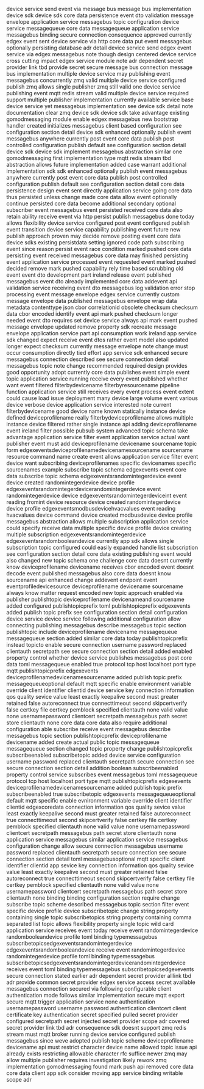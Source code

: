 device service send event via message bus message bus implementation device sdk device sdk core data persistence event dto validation message envelope application service messagebus topic configuration device service messagequeue core data messagequeue application service messagebus binding secure connection consequence approved currently edgex event sent device service via http core data put event messagebus optionally persisting database adr detail device service send edgex event service via edgex messagebus note though design centered device service cross cutting impact edgex service module note adr dependent secret provider link tbd provide secret secure message bus connection message bus implementation multiple device service may publishing event messagebus concurrently zmq valid multiple device service configured publish zmq allows single publisher zmq still valid one device service publishing event mqtt redis stream valid multiple device service required support multiple publisher implementation currently available service base device service yet messagebus implementation see device sdk detail note documentation clear zmq device sdk device sdk take advantage existing gomodmessaging module enable edgex messagebus new bootstrap handler created initializes messagebus client based configuration see configuration section detail device sdk enhanced optionally publish event messagebus anywhere currently post event core data publish post controlled configuration publish default see configuration section detail device sdk device sdk implement messagebus abstraction similar one gomodmessaging first implementation type mqtt redis stream tbd abstraction allows future implementation added case warrant additional implementation sdk sdk enhanced optionally publish event messagebus anywhere currently post event core data publish post controlled configuration publish default see configuration section detail core data persistence design event sent directly application service going core data thus persisted unless change made core data allow event optionally continue persisted core data become additional secondary optional subscriber event messagebus event persisted received core data also retain ability receive event via http persist publish messagebus done today allows flexibility device service configured post event configured publish event transition device service capability publishing event future new publish approach proven may decide remove posting event core data device sdks existing persistdata setting ignored code path subscribing event since reason persist event race condition marked pushed core data persisting event received messagebus core data may finished persisting event application service processed event requested event marked pushed decided remove mark pushed capability rely time based scrubbing old event event dto development part ireland release event published messagebus event dto already implemented core data addevent api validation service receiving event dto messagebus log validation error stop processing event message envelope edgex service currently custom message envelope data published messagebus envelope wrap data metadata contenttype json cbor correlationid obsolete checksum checksum data cbor encoded identify event api mark pushed checksum longer needed event dto requires set device service always api mark event pushed message envelope updated remove property sdk recreate message envelope application service part api consumption work ireland app service sdk changed expect receive event dtos rather event model also updated longer expect checksum currently message envelope note change must occur consumption directly tied effort app service sdk enhanced secure messagebus connection described see secure connection detail messagebus topic note change recommended required design provides good opportunity adopt currently core data publishes event simple event topic application service running receive every event published whether want event filtered filterbydevicename filterbyresourcename pipeline function application service still receives every event process event extent could cause load issue deployment many device large volume event various device verbose device application service interested note current filterbydevicename good device name known statically instance device defined deviceprofilename really filterbydeviceprofilename allows multiple instance device filtered rather single instance api adding deviceprofilename event ireland filter possible pubsub system advanced topic schema take advantage application service filter event application service actual want publisher event must add deviceprofilename devicename sourcename topic form edgexeventsdeviceprofilenamedevicenamesourcename sourcename resource command name create event allows application service filter event device want subscribing deviceprofilenames specific devicenames specific sourcenames example subscribe topic schema edgexevents event core data subscribe topic schema edgexeventsrandomintegerdevice event device created randomintegerdevice device profile edgexeventsrandomintegerdevicerandomintegerdevice event randomintegerdevice device edgexeventsrandomintegerdeviceint event reading fromint device resource device created randomintegerdevice device profile edgexeventsmodbusdevicehvacvalues event reading hvacvalues device command device created modbusdevice device profile messagebus abstraction allows multiple subscription application service could specify receive data multiple specific device profile device creating multiple subscription edgexeventsrandomintegerdevice edgexeventsrandombooleandevice currently app sdk allows single subscription topic configured could easily expanded handle list subscription see configuration section detail core data existing publishing event would also changed new topic schema one challenge core data doesnt currently know deviceprofilename devicename receives cbor encoded event doesnt decode event published messagebus also core data doesnt know sourcename api enhanced change addevent endpoint event eventprofiledevicesource deviceprofilename devicename sourcename always know matter request encoded new topic approach enabled via publisher publishtopic deviceprofilename devicenameand sourcename added configured publishtopicprefix toml publishtopicprefix edgexevents added publish topic prefix see configuration section detail configuration device service device service following additional configuration allow connecting publishing messagebus describe messagebus topic section publishtopic include deviceprofilename devicename messagequeue messagequeue section added similar core data today publishtopicprefix instead topicto enable secure connection username password replaced clientauth secretpath see secure connection section detail added enabled property control whether device service publishes messagebus post core data toml messagequeue enabled true protocol tcp host localhost port type mqtt publishtopicprefix edgexevents deviceprofilenamedevicenamesourcename added publish topic prefix messagequeueoptional default mqtt specific enable environment variable override client identifier clientid device service key connection information qos quality sevice value least exactly keepalive second must greater retained false autoreconnect true connecttimeout second skipcertverify false certkey file certkey pemblock specified clientauth none valid value none usernamepassword clientcert secretpath messagebus path secret store clientauth none core data core data also require additional configuration able subscribe receive event messagebus describe messagebus topic section publishtopicprefix deviceprofilename devicename added create actual public topic messagequeue messagequeue section changed topic property change publishtopicprefix subscribeenabled subscribetopic added device service configuration username password replaced clientauth secretpath secure connection see secure connection section detail addition boolean subscribeenabled property control service subscribes event messagebus toml messagequeue protocol tcp host localhost port type mqtt publishtopicprefix edgexevents deviceprofilenamedevicenamesourcename added publish topic prefix subscribeenabled true subscribetopic edgexevents messagequeueoptional default mqtt specific enable evnironment variable override client identifier clientid edgexcoredata connection information qos quality sevice value least exactly keepalive second must greater retained false autoreconnect true connecttimeout second skipcertverify false certkey file certkey pemblock specified clientauth none valid value none usernamepassword clientcert secretpath messagebus path secret store clientauth none application service messagebus similar application service messagebus configuration change allow secure connection messagebus username password replaced clientauth secretpath secure connection see secure connection section detail toml messagebusoptional mqtt specific client identifier clientid app sevice key connection information qos quality sevice value least exactly keepalive second must greater retained false autoreconnect true connecttimeout second skipcertverify false certkey file certkey pemblock specified clientauth none valid value none usernamepassword clientcert secretpath messagebus path secret store clientauth none binding binding configuration section require change subscribe topic scheme described messagebus topic section filter event specific device profile device subscribetopic change string property containing single topic subscribetopics string property containing comma separated list topic allows flexibility property single topic wild card application service receives event today receive event randomintegerdevice randombooleandevice profile toml binding typemessagebus subscribetopicsedgexeventsrandomintegerdevice edgexeventsrandombooleandevice receive event randomintegerdevice randomintegerdevice profile toml binding typemessagebus subscribetopicsedgexeventsrandomintegerdevicerandomintegerdevice receives event toml binding typemessagebus subscribetopicsedgexevents secure connection stated earlier adr dependent secret provider alllink tbd adr provide common secret provider edgex service access secret available messagebus connection secured via following configurable client authentication mode follows similar implementation secure mqtt export secure mqtt trigger application service none authentication usernamepassword username password authentication clientcert client certificate key authentication secret specified pulled secret provider configured secretpath secret injected secret provider scope adr covered secret provider link tbd adr consequence sdk doesnt support zmq redis stream must mqtt broker running device service configured publish messagebus since weve adopted publish topic scheme deviceprofilename devicename api must restrict character device name allowed topic issue api already exists restricting allowable character rfc suffice newer zmq may allow multiple publisher requires investigation likely rework zmq implementation gomodmessaging found mark push api removed core data core data client app sdk consider moving app service binding writable scope adr